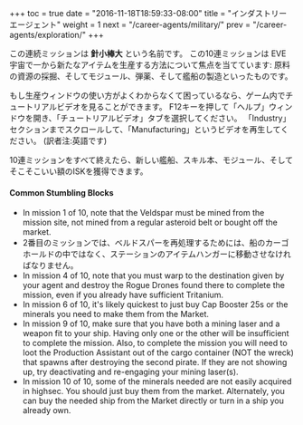 +++ toc = true date = "2016-11-18T18:59:33-08:00" title = "インダストリーエージェント" weight = 1 next = "/career-agents/military/" prev = "/career-agents/exploration/" +++

この連続ミッションは **針小棒大** という名前です。 この10連ミッションは EVE 宇宙で一から新たなアイテムを生産する方法について焦点を当てています: 原料の資源の採掘、そしてモジュール、弾薬、そして艦船の製造といったものです。

もし生産ウィンドウの使い方がよくわからなくて困っているなら、ゲーム内でチュートリアルビデオを見ることができます。 F12キーを押して「ヘルプ」ウィンドウを開き、「チュートリアルビデオ」タブを選択してください。 「Industry」セクションまでスクロールして、「Manufacturing」というビデオを再生してください。 (訳者注:英語です)

10連ミッションをすべて終えたら、新しい艦船、スキル本、モジュール、そしてそこそこいい額のISKを獲得できます。

#### Common Stumbling Blocks

- In mission 1 of 10, note that the Veldspar must be mined from the mission site, not mined from a regular asteroid belt or bought off the market.
- 2番目のミッションでは、ベルドスパーを再処理するためには、船のカーゴホールドの中ではなく、ステーションのアイテムハンガーに移動させなければなりません。
- In mission 4 of 10, note that you must warp to the destination given by your agent and destroy the Rogue Drones found there to complete the mission, even if you already have sufficient Tritanium.
- In mission 6 of 10, it's likely quickest to just buy Cap Booster 25s or the minerals you need to make them from the Market.
- In mission 9 of 10, make sure that you have both a mining laser and a weapon fit to your ship. Having only one or the other will be insufficient to complete the mission. Also, to complete the mission you will need to loot the Production Assistant out of the cargo container (NOT the wreck) that spawns after destroying the second pirate. If they are not showing up, try deactivating and re-engaging your mining laser(s).
- In mission 10 of 10, some of the minerals needed are not easily acquired in highsec. You should just buy them from the market. Alternately, you can buy the needed ship from the Market directly or turn in a ship you already own.